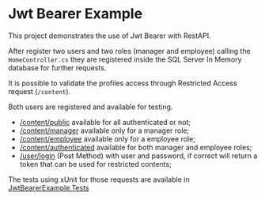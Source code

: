 # Jwt Bearer Example

This project demonstrates the use of Jwt Bearer with RestAPI.

After register two users and two roles (manager and employee) calling the `HomeController.cs` they are registered inside the SQL Server In Memory database for further requests.

It is possible to validate the profiles access through Restricted Access request (`/content`).

Both users are registered and available for testing.

* [/content/public][3] available for all authenticated or not;
* [/content/manager][3] available only for a manager role;
* [/content/employee][3] available only for a employee role;
* [/content/authenticated][3] available for both manager and employee roles;
* [/user/login][2] (Post Method) with user and password, if correct will return a token that can be used for restricted contents;

The tests using xUnit for those requests are available in [JwtBearerExample.Tests][1]


[1]: https://github.com/jfsant2017/JwtBearerExample.Tests
[2]: https://github.com/jfsant2017/JwtBearerExample/blob/main/Controllers/UserController.cs
[3]: https://github.com/jfsant2017/JwtBearerExample/blob/main/Controllers/RestrictedAccessController.cs
